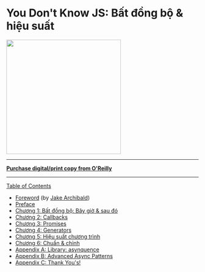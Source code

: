 # You Don't Know JS: Bất đồng bộ & hiệu suất

<img src="cover.jpg" width="300">

-----

**[Purchase digital/print copy from O'Reilly](http://shop.oreilly.com/product/0636920033752.do)**

-----

[Table of Contents](toc.md)

* [Foreword](foreword.md) (by [Jake Archibald](http://jakearchibald.com))
* [Preface](../preface.md)
* [Chương 1: Bất đồng bộ: Bây giờ & sau đó](ch1.md)
* [Chương 2: Callbacks](ch2.md)
* [Chương 3: Promises](ch3.md)
* [Chương 4: Generators](ch4.md)
* [Chương 5: Hiệu suất chương trình](ch5.md)
* [Chương 6: Chuẩn & chỉnh](ch6.md)
* [Appendix A: Library: asynquence](apA.md)
* [Appendix B: Advanced Async Patterns](apB.md)
* [Appendix C: Thank You's!](apC.md)
